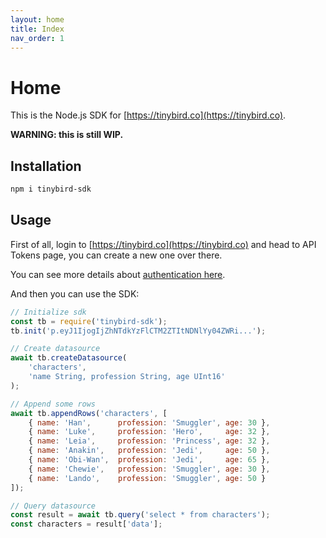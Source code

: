 ```yaml
---
layout: home
title: Index
nav_order: 1
---
```


# Home

This is the Node.js SDK for [https://tinybird.co](https://tinybird.co).

**WARNING: this is still WIP.**

## Installation

```bash
npm i tinybird-sdk
```

## Usage

First of all, login to [https://tinybird.co](https://tinybird.co) and head to API Tokens page, you can create a new one over there.

You can see more details about [authentication here](./authentication.markdown).

And then you can use the SDK:

```js
// Initialize sdk
const tb = require('tinybird-sdk');
tb.init('p.eyJ1IjogIjZhNTdkYzFlCTM2ZTItNDNlYy04ZWRi...');

// Create datasource
await tb.createDatasource(
    'characters',
    'name String, profession String, age UInt16'
);

// Append some rows
await tb.appendRows('characters', [
    { name: 'Han',      profession: 'Smuggler', age: 30 },
    { name: 'Luke',     profession: 'Hero',     age: 32 },
    { name: 'Leia',     profession: 'Princess', age: 32 },
    { name: 'Anakin',   profession: 'Jedi',     age: 50 },
    { name: 'Obi-Wan',  profession: 'Jedi',     age: 65 },
    { name: 'Chewie',   profession: 'Smuggler', age: 30 },
    { name: 'Lando',    profession: 'Smuggler', age: 50 }
]);

// Query datasource
const result = await tb.query('select * from characters');
const characters = result['data'];
```
